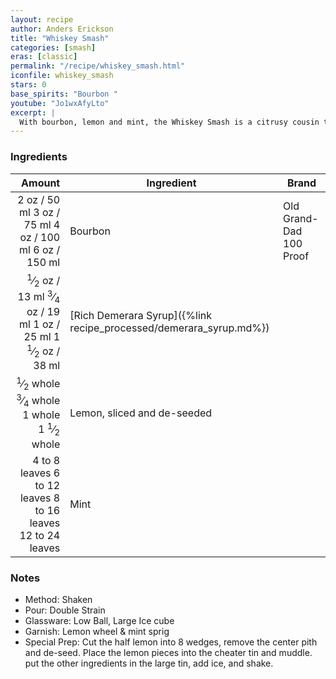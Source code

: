 ```yaml
---
layout: recipe
author: Anders Erickson
title: "Whiskey Smash"
categories: [smash]
eras: [classic]
permalink: "/recipe/whiskey_smash.html"
iconfile: whiskey_smash
stars: 0
base_spirits: "Bourbon "
youtube: "Jo1wxAfyLto"
excerpt: |
  With bourbon, lemon and mint, the Whiskey Smash is a citrusy cousin to the Mint Julep. If that sounds good, wait until you make this recipe.
---
```


### Ingredients

|        Amount | Ingredient                                               | Brand                   |
| ------------: | -------------------------------------------------------- | ----------------------- |
|          <span class="onex active">2 oz  / 50 ml</span> <span class="onehalfx">3 oz  / 75 ml</span> <span class="twox">4 oz  / 100 ml</span> <span class="threex">6 oz  / 150 ml</span>| Bourbon                                                  | Old Grand-Dad 100 Proof |
|        <span class="onex active"> <sup>1</sup>&frasl;<sub>2</sub> oz  / 13 ml</span> <span class="onehalfx"> <sup>3</sup>&frasl;<sub>4</sub> oz  / 19 ml</span> <span class="twox">1 oz  / 25 ml</span> <span class="threex">1 <sup>1</sup>&frasl;<sub>2</sub> oz  / 38 ml</span>| [Rich Demerara Syrup]({%link recipe_processed/demerara_syrup.md%}) |
|     <span class="onex active"> <sup>1</sup>&frasl;<sub>2</sub> whole </span> <span class="onehalfx"> <sup>3</sup>&frasl;<sub>4</sub> whole </span> <span class="twox">1 whole </span> <span class="threex">1 <sup>1</sup>&frasl;<sub>2</sub> whole </span>| Lemon, sliced and de-seeded                              |
| <span class="onex active">4 to 8 leaves </span> <span class="onehalfx">6 to 12 leaves </span> <span class="twox">8 to 16 leaves </span> <span class="threex">12 to 24 leaves </span>| Mint                                                     |

### Notes

- Method: Shaken
- Pour: Double Strain
- Glassware: Low Ball, Large Ice cube
- Garnish: Lemon wheel & mint sprig
- Special Prep: Cut the half lemon into 8 wedges, remove the center pith and de-seed. Place the lemon pieces into the cheater tin and muddle. put the other ingredients in the large tin, add ice, and shake.

    
<script type="application/ld+json">
{
  "@context": "https://schema.org",
  "@type": "Recipe",
  "author": "{{ page.author }}",
  "description": "{{ page.excerpt }}",
  "image": "{% for ingredient in site.data[page.iconfile].images.ingredient limit: 1 %}{{ ingredient.url }}{% endfor %}",
  "recipeIngredient": [
    "         2 oz Bourbon                                                 ",
],
  "name": "{{ page.title }}",
  "recipeInstructions": "
- Method: Shaken
- Pour: Double Strain
- Glassware: Low Ball, Large Ice cube
- Garnish: Lemon wheel & mint sprig
- Special Prep: Cut the half lemon into 8 wedges, remove the center pith and de-seed. Place the lemon pieces into the cheater tin and muddle. put the other ingredients in the large tin, add ice, and shake.
",
  "recipeYield": "1 cocktail",
}
</script>

    